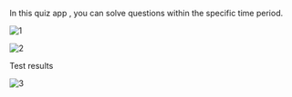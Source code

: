In this quiz app , you can solve questions within the specific time period.

![1](https://github.com/KutayKaan/QuizApp/assets/114337850/4632b3ef-62b3-42df-ac62-bade147eb4d6)

![2](https://github.com/KutayKaan/QuizApp/assets/114337850/864d9a95-ba20-46d7-aee3-127056a554d7)


Test results

![3](https://github.com/KutayKaan/QuizApp/assets/114337850/82f5967f-6361-4abd-9994-9dd4bc78fd5f)

